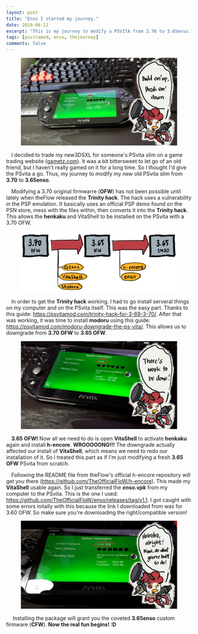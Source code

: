 ```yaml
---
layout: post
title: "Enso I started my journey."
date: 2019-06-22
excerpt: "This is my journey to modify a PSVITA from 3.70 to 3.65enso."
tags: [psvitamod, enso, thejourney]
comments: false
---
```


<figure>
	<img src="/assets/img/psvitamod1.jpg">
</figure>

&ensp;&ensp;I decided to trade my new3DSXL for someone's PSvita slim on a game trading website (<a href=gametz.com>gametz.com</a>). It was a bit bittersweet to let go of an old friend, but I haven't really gamed on it for a long time. So I thought I'd give the PSvita a go. Thus, my journey to modify my new old PSvita slim from <b>3.70</b> to <b>3.65enso</b>.

&ensp;&ensp;Modifying a 3.70 original firmwarre (<b>OFW</b>) has not been possible until lately when theFlow released the <b>Trinity hack</b>. The hack uses a vulnerability in the PSP emulation. It basically uses an official PSP demo found on the PSN store, mess with the files within, then converts it into the <b>Trinity hack</b>. This allows the <b>henkaku</b> and VitaShell to be installed on the PSvita with a 3.70 OFW.

<figure>
	<img src="/assets/img/enso_journey.jpg">
</figure>

&ensp;&ensp;In order to get the <b>Trinity hack</b> working. I had to go install serveral things on my computer and on the PSvita itself. This was the easy part. Thanks to this guide: <a href=https://psvitamod.com/trinity-hack-for-3-69-3-70/>https://psvitamod.com/trinity-hack-for-3-69-3-70/</a>. After that was working, it was time to install <b>modoru</b> using this guide: <a href=https://psvitamod.com/modoru-downgrade-the-ps-vita/>https://psvitamod.com/modoru-downgrade-the-ps-vita/</a>. This allows us to downgrade from <b>3.70 OFW</b> to <b>3.65 OFW</b>.

<figure>
	<img src="/assets/img/psvitamod2.jpg">
</figure>

&ensp;&ensp;<b>3.65 OFW!</b> Now all we need to do is open <b>VitaShell</b> to activate <b>henkaku</b> again and install <b>h-encore</b>. <b>WROOOOONG!!!</b> The downgrade actually affected our install of <b>VitaShell</b>, which means we need to redo our installation of it. So I treated this part as if I'm just modifying a fresh <b>3.65 OFW</b> PSvita from scratch.

&ensp;&ensp;Following the README file from theFlow's official h-encore repository will get you there (<a href=https://github.com/TheOfficialFloW/h-encore>https://github.com/TheOfficialFloW/h-encore</a>). This made my <b>VitaShell</b> usable again. So I just transferred the <i><b>enso.vpk</b></i> from my computer to the PSvita. This is the one I used: <a href=https://github.com/TheOfficialFloW/enso/releases/tag/v1.1>https://github.com/TheOfficialFloW/enso/releases/tag/v1.1</a>. I got caught with some errors initally with this because the link I downloaded from was for </b>3.60 OFW</b>. So make sure you're downloading the right/compatible version!

<figure>
	<img src="/assets/img/psvitamod3.jpg">
</figure>

&ensp;&ensp; Installing the package will grant you the coveted <b>3.65enso</b> custom firmware (<b>CFW</b>). <b>Now the real fun begins! :D</b>
